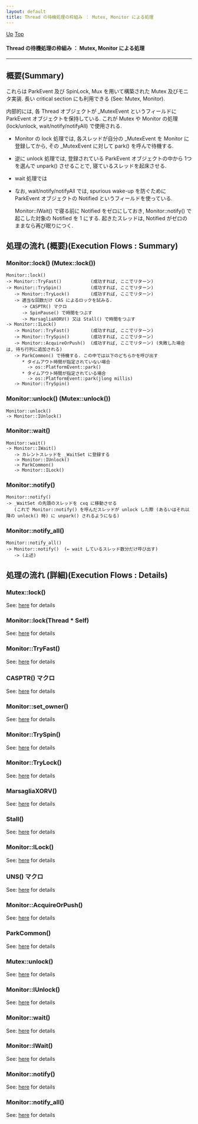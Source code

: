 ```yaml
---
layout: default
title: Thread の待機処理の枠組み ： Mutex, Monitor による処理
---
```

[Up](noIpUCxk3g.html) [Top](../index.html)

#### Thread の待機処理の枠組み ： Mutex, Monitor による処理

--- 
## 概要(Summary)
これらは ParkEvent 及び SpinLock, Mux を用いて構築された Mutex 及びモニタ実装.
長い critical section にも利用できる
(See: Mutex, Monitor).

内部的には, 各 Thread オブジェクトが _MutexEvent というフィールドに ParkEvent オブジェクトを保持している.
これが Mutex や Monitor の処理 (lock/unlock, wait/notify/notifyAll) で使用される.

* Monitor の lock 処理では,
  各スレッドが自分の _MutexEvent を Monitor に登録してから, 
  その _MutexEvent に対して park() を呼んで待機する.

* 逆に unlock 処理では, 登録されている ParkEvent オブジェクトの中から
  1つを選んで unpark() させることで, 寝ているスレッドを起床させる.

* wait 処理では


* なお, wait/notify/notifyAll では,
  spurious wake-up を防ぐために
  ParkEvent オブジェクトの Notified というフィールドを使っている.
  
  Monitor::IWait() で寝る前に Notified をゼロにしておき,
  Monitor::notify() で起こした対象の Notified を 1 にする.
  起きたスレッドは, Notified がゼロのままなら再び眠りにつく.


## 処理の流れ (概要)(Execution Flows : Summary)
### Monitor::lock()  (Mutex::lock())
```
Monitor::lock()
-> Monitor::TryFast()           (成功すれば, ここでリターン)
-> Monitor::TrySpin()           (成功すれば, ここでリターン)
   -> Monitor::TryLock()        (成功すれば, ここでリターン)
   -> 適当な回数だけ CAS によるロックを試みる.
      -> CASPTR() マクロ
      -> SpinPause() で時間をつぶす
      -> MarsagliaXORV() 又は Stall() で時間をつぶす
-> Monitor::ILock()
   -> Monitor::TryFast()        (成功すれば, ここでリターン)
   -> Monitor::TrySpin()        (成功すれば, ここでリターン)
   -> Monitor::AcquireOrPush()  (成功すれば, ここでリターン) (失敗した場合は, 待ち行列に追加される)
   -> ParkCommon() で待機する. この中では以下のどちらかを呼び出す
      * タイムアウト時間が指定されていない場合
        -> os::PlatformEvent::park()
      * タイムアウト時間が指定されている場合
        -> os::PlatformEvent::park(jlong millis)
   -> Monitor::TrySpin()
```

### Monitor::unlock()  (Mutex::unlock())
```
Monitor::unlock()
-> Monitor::IUnlock()
```

### Monitor::wait()
```
Monitor::wait()
-> Monitor::IWait()
   -> カレントスレッドを _WaitSet に登録する
   -> Monitor::IUnlock()
   -> ParkCommon()
   -> Monitor::ILock()
```

### Monitor::notify()
```
Monitor::notify()
-> _WaitSet の先頭のスレッドを cxq に移動させる
   (これで Monitor::notify() を呼んだスレッドが unlock した際 (あるいはそれ以降の unlock() 時) に unpark() されるようになる)
```

### Monitor::notify_all()
```
Monitor::notify_all()
-> Monitor::notify()  (← wait しているスレッド数分だけ呼び出す)
   -> (上述)
```


## 処理の流れ (詳細)(Execution Flows : Details)
### Mutex::lock()
See: [here](no2114CVQ.html) for details
### Monitor::lock(Thread * Self)
See: [here](no2114PfW.html) for details
### Monitor::TryFast()
See: [here](no2114pzi.html) for details
### CASPTR() マクロ
See: [here](no2114cwQ.html) for details
### Monitor::set_owner()
See: [here](no211429o.html) for details
### Monitor::TrySpin()
See: [here](no2114DIv.html) for details
### Monitor::TryLock()
See: [here](no2114p6W.html) for details
### MarsagliaXORV()
See: [here](no9662cGB.html) for details
### Stall()
See: [here](no9662peE.html) for details
### Monitor::ILock()
See: [here](no2114QS1.html) for details
### UNS() マクロ
See: [here](no2114DPj.html) for details
### Monitor::AcquireOrPush()
See: [here](no2114CcE.html) for details
### ParkCommon()
See: [here](no2114QZp.html) for details

### Mutex::unlock()
See: [here](no2114djv.html) for details
### Monitor::IUnlock()
See: [here](no2114qt1.html) for details

### Monitor::wait()
See: [here](no2114220.html) for details
### Monitor::IWait()
See: [here](no24825p73.html) for details

### Monitor::notify()
See: [here](no21141KK.html) for details

### Monitor::notify_all()
See: [here](no2114oAE.html) for details







